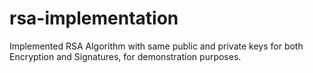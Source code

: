 # rsa-implementation
Implemented RSA Algorithm with same public and private keys for both Encryption and Signatures, for demonstration purposes.
